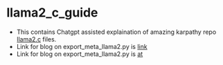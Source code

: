 # llama2_c_guide


* This contains Chatgpt assisted explaination of amazing karpathy repo [llama2.c](https://github.com/karpathy/llama2.c) files.
* Link for blog on export_meta_llama2.py is [link]()
* Link for blog on export_meta_llama2.py is [at ](https://shorturl.at/hrzN0)
